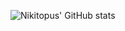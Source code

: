 ![Nikitopus' GitHub stats](https://github-readme-stats.vercel.app/api?username=nikitopus&show=reviews,discussions_started,discussions_answered,prs_merged,prs_merged_percentage)
